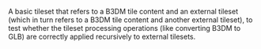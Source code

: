 
A basic tileset that refers to a B3DM tile content and
an external tileset (which in turn refers to a B3DM 
tile content and another external tileset), to test 
whether the tileset processing operations (like 
converting B3DM to GLB) are correctly applied 
recursively to external tilesets.




